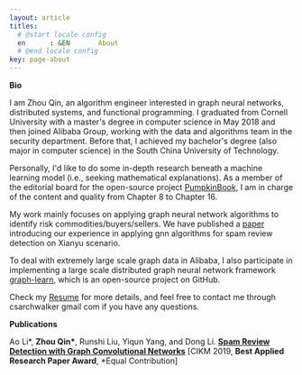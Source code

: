 ```yaml
---
layout: article
titles:
  # @start locale config
  en      : &EN       About
  # @end locale config
key: page-about
---
```



**Bio**

I am Zhou Qin, an algorithm engineer interested in graph neural networks, distributed systems, and functional programming. I graduated from Cornell University with a master's degree in computer science in May 2018 and then joined Alibaba Group, working with the data and algorithms team in the security department. Before that, I achieved my bachelor's degree (also major in computer science) in the South China University of Technology. 

Personally, I'd like to do some in-depth research beneath a machine learning model (i.e., seeking mathematical explanations). As a member of the editorial board for the open-source project [PumpkinBook](https://datawhalechina.github.io/pumpkin-book/#/), I am in charge of the content and quality from Chapter 8 to Chapter 16.

My work mainly focuses on applying graph neural network algorithms to identify risk commodities/buyers/sellers. We have published a [paper](https://arxiv.org/abs/1908.10679) introducing our experience in applying gnn algorithms for spam review detection on Xianyu scenario.

To deal with extremely large scale graph data in Alibaba, I also participate in implementing a large scale distributed graph neural network framework [graph-learn](https://github.com/alibaba/graph-learn), which is an open-source project on GitHub.

Check my [Resume](https://github.com/archwalker/archwalker.github.io/blob/master/_posts/Curriculum_Vitae.pdf) for more details, and feel free to contact me through csarchwalker <AT> gmail <DOT> com if you have any questions.

**Publications**

Ao Li\*, __Zhou Qin\*__, Runshi Liu, Yiqun Yang, and Dong Li. [**Spam Review Detection with Graph Convolutional Networks**](https://arxiv.org/abs/1908.10679) [CIKM 2019, **Best Applied Research Paper Award**, \*Equal Contribution]


